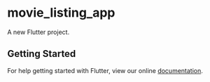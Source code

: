 # movie_listing_app

A new Flutter project.

## Getting Started

For help getting started with Flutter, view our online
[documentation](https://flutter.io/).
